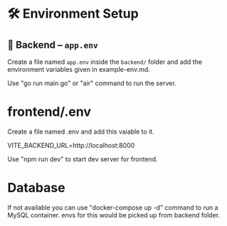 # 🛠️ Environment Setup

## 📂 Backend – `app.env`

Create a file named `app.env` inside the `backend/` folder and add the environment variables given in example-env.md.

Use "go run main.go" or "air" command to run the server.

# frontend/.env

Create a file named .env and add this vaiable to it.

VITE_BACKEND_URL=http://localhost:8000

Use "npm run dev" to start dev server for frontend.

# Database

If not available you can use "docker-compose up -d" command to run a MySQL container. envs for this would be picked up from backend folder.
